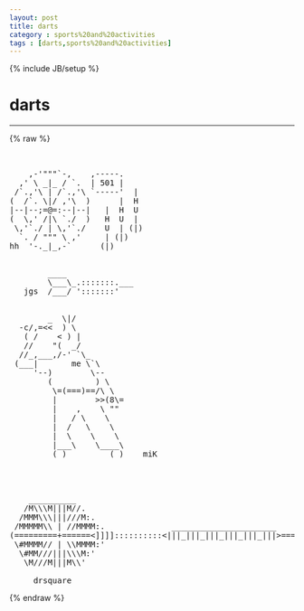 ```yaml
---
layout: post
title: darts
category : sports%20and%20activities
tags : [darts,sports%20and%20activities]
---
```

{% include JB/setup %}
# darts
---
{% raw %}
<pre>


    ,-&#039;&quot;&quot;&quot;`-,    ,-----.
  ,&#039; \ _|_ / `.  | 501 |
 /`.,&#039;\ | /`.,&#039;\ `-----&#039;  |
(  /`. \|/ ,&#039;\  )      |  H
|--|--;=@=:--|--|   |  H  U
(  \,&#039; /|\ `./  )   H  U  |
 \,&#039;`./ | \,&#039;`./    U  | (|)
  `. / &quot;&quot;&quot; \ ,&#039;     | (|)
hh  &#039;-._|_,-`      (|)


        ____
        \___\_.:::::::.___
   jgs  /___/ &#039;:::::::&#039;


        _  \|/
  -c/,=&lt;&lt;  ) \
   ( /    &lt; ) |
   //    &quot;(  _/
  //_,___,/-&#039; `\_
 (___|       me \`\
     &#039;--)        \--
        (         ) \
         \=(===)==/\ \
         |        &gt;&gt;(8\=
         |    ,    \ &quot;&quot;
         |   / \    \
         |  /   \    \
         |  \    \    \
         |___\    \____\
         ( )         ( )    miK


                                             
                                             
    __________                                    
   /M\\\M|||M//.                                  
  /MMM\\\|||///M:.                                
 /MMMMM\\ | //MMMM:.              ______________________
(=========+======&lt;]]]]::::::::::&lt;|||_|||_|||_|||_|||_|||&gt;=========-
 \#MMMM// | \\MMMM:&#039;                              
  \#MM///|||\\\M:&#039;                                 
   \M///M|||M\\&#039;                                  
                                             
     drsquare </pre>
{% endraw %}
